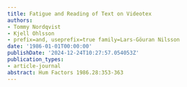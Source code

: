```yaml
---
title: Fatigue and Reading of Text on Videotex
authors:
- Tommy Nordqvist
- Kjell Ohlsson
- prefix=and, useprefix=true family=Lars-Göuran Nilsson
date: '1986-01-01T00:00:00'
publishDate: '2024-12-24T10:27:57.054053Z'
publication_types:
- article-journal
abstract: Hum Factors 1986.28:353-363
---
```

